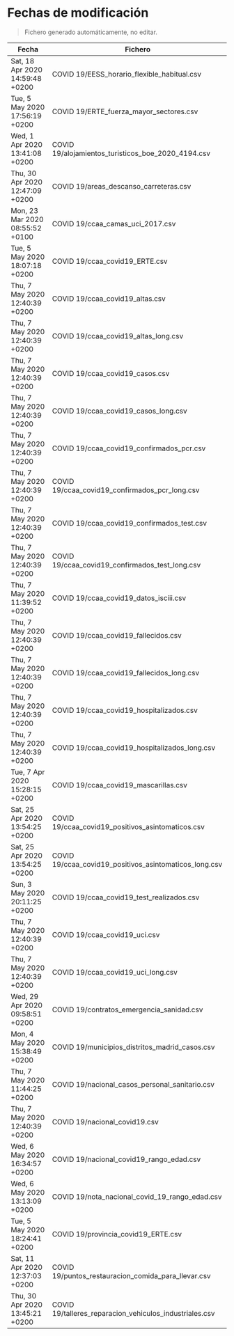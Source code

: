 # Fechas de modificación

> Fichero generado automáticamente, no editar.

| Fecha                           | Fichero                  |
|---------------------------------|--------------------------|
| Sat, 18 Apr 2020 14:59:48 +0200  | COVID 19/EESS_horario_flexible_habitual.csv |
| Tue, 5 May 2020 17:56:19 +0200  | COVID 19/ERTE_fuerza_mayor_sectores.csv |
| Wed, 1 Apr 2020 13:41:08 +0200  | COVID 19/alojamientos_turisticos_boe_2020_4194.csv |
| Thu, 30 Apr 2020 12:47:09 +0200  | COVID 19/areas_descanso_carreteras.csv |
| Mon, 23 Mar 2020 08:55:52 +0100  | COVID 19/ccaa_camas_uci_2017.csv |
| Tue, 5 May 2020 18:07:18 +0200  | COVID 19/ccaa_covid19_ERTE.csv |
| Thu, 7 May 2020 12:40:39 +0200  | COVID 19/ccaa_covid19_altas.csv |
| Thu, 7 May 2020 12:40:39 +0200  | COVID 19/ccaa_covid19_altas_long.csv |
| Thu, 7 May 2020 12:40:39 +0200  | COVID 19/ccaa_covid19_casos.csv |
| Thu, 7 May 2020 12:40:39 +0200  | COVID 19/ccaa_covid19_casos_long.csv |
| Thu, 7 May 2020 12:40:39 +0200  | COVID 19/ccaa_covid19_confirmados_pcr.csv |
| Thu, 7 May 2020 12:40:39 +0200  | COVID 19/ccaa_covid19_confirmados_pcr_long.csv |
| Thu, 7 May 2020 12:40:39 +0200  | COVID 19/ccaa_covid19_confirmados_test.csv |
| Thu, 7 May 2020 12:40:39 +0200  | COVID 19/ccaa_covid19_confirmados_test_long.csv |
| Thu, 7 May 2020 11:39:52 +0200  | COVID 19/ccaa_covid19_datos_isciii.csv |
| Thu, 7 May 2020 12:40:39 +0200  | COVID 19/ccaa_covid19_fallecidos.csv |
| Thu, 7 May 2020 12:40:39 +0200  | COVID 19/ccaa_covid19_fallecidos_long.csv |
| Thu, 7 May 2020 12:40:39 +0200  | COVID 19/ccaa_covid19_hospitalizados.csv |
| Thu, 7 May 2020 12:40:39 +0200  | COVID 19/ccaa_covid19_hospitalizados_long.csv |
| Tue, 7 Apr 2020 15:28:15 +0200  | COVID 19/ccaa_covid19_mascarillas.csv |
| Sat, 25 Apr 2020 13:54:25 +0200  | COVID 19/ccaa_covid19_positivos_asintomaticos.csv |
| Sat, 25 Apr 2020 13:54:25 +0200  | COVID 19/ccaa_covid19_positivos_asintomaticos_long.csv |
| Sun, 3 May 2020 20:11:25 +0200  | COVID 19/ccaa_covid19_test_realizados.csv |
| Thu, 7 May 2020 12:40:39 +0200  | COVID 19/ccaa_covid19_uci.csv |
| Thu, 7 May 2020 12:40:39 +0200  | COVID 19/ccaa_covid19_uci_long.csv |
| Wed, 29 Apr 2020 09:58:51 +0200  | COVID 19/contratos_emergencia_sanidad.csv |
| Mon, 4 May 2020 15:38:49 +0200  | COVID 19/municipios_distritos_madrid_casos.csv |
| Thu, 7 May 2020 11:44:25 +0200  | COVID 19/nacional_casos_personal_sanitario.csv |
| Thu, 7 May 2020 12:40:39 +0200  | COVID 19/nacional_covid19.csv |
| Wed, 6 May 2020 16:34:57 +0200  | COVID 19/nacional_covid19_rango_edad.csv |
| Wed, 6 May 2020 13:13:09 +0200  | COVID 19/nota_nacional_covid_19_rango_edad.csv |
| Tue, 5 May 2020 18:24:41 +0200  | COVID 19/provincia_covid19_ERTE.csv |
| Sat, 11 Apr 2020 12:37:03 +0200  | COVID 19/puntos_restauracion_comida_para_llevar.csv |
| Thu, 30 Apr 2020 13:45:21 +0200  | COVID 19/talleres_reparacion_vehiculos_industriales.csv |
